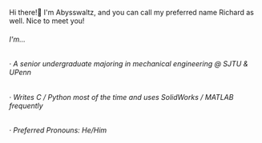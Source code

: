  Hi there!👋 I'm Abysswaltz, and you can call my preferred name Richard as well. Nice to meet you!

###### I'm...
######  · A senior undergraduate majoring in mechanical engineering @ SJTU & UPenn
######  · Writes C / Python most of the time and uses SolidWorks / MATLAB frequently 
######  · Preferred Pronouns: He/Him

<!--
**richardzhangsjtu/richardzhangsjtu** is a ✨ _special_ ✨ repository because its `README.md` (this file) appears on your GitHub profile.

Here are some ideas to get you started:

- 🔭 I’m currently working on ...
- 🌱 I’m currently learning ...
- 👯 I’m looking to collaborate on ...
- 🤔 I’m looking for help with ...
- 💬 Ask me about ...
- 📫 How to reach me: ...
- 😄 Pronouns: ...
- ⚡ Fun fact: ...
-->
